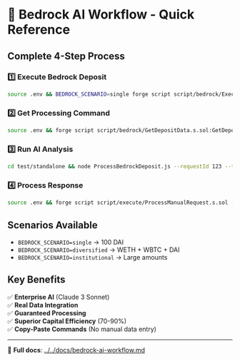 # 🚀 Bedrock AI Workflow - Quick Reference

## Complete 4-Step Process

### 1️⃣ Execute Bedrock Deposit

```bash
source .env && BEDROCK_SCENARIO=single forge script script/bedrock/ExecuteDepositWithBedrock.s.sol:ExecuteDepositWithBedrockScript --rpc-url $SEPOLIA_RPC_URL --broadcast --private-key $DEPLOYER_PRIVATE_KEY -vv
```

### 2️⃣ Get Processing Command

```bash
source .env && forge script script/bedrock/GetDepositData.s.sol:GetDepositDataScript --sig "getBedrockProcessingCommand()" --rpc-url $SEPOLIA_RPC_URL --private-key $DEPLOYER_PRIVATE_KEY -vv
```

### 3️⃣ Run AI Analysis

```bash
cd test/standalone && node ProcessBedrockDeposit.js --requestId 123 --tokens "DAI" --amounts "100" --totalValue 100
```

### 4️⃣ Process Response

```bash
source .env && forge script script/execute/ProcessManualRequest.s.sol --sig "processWithAIResponse(uint256,string)" 123 "RATIO:145 CONFIDENCE:80 SOURCE:BEDROCK_AI" --rpc-url $SEPOLIA_RPC_URL --broadcast --private-key $DEPLOYER_PRIVATE_KEY -vv
```

## Scenarios Available

- `BEDROCK_SCENARIO=single` → 100 DAI
- `BEDROCK_SCENARIO=diversified` → WETH + WBTC + DAI
- `BEDROCK_SCENARIO=institutional` → Large amounts

## Key Benefits

✅ **Enterprise AI** (Claude 3 Sonnet)  
✅ **Real Data Integration**  
✅ **Guaranteed Processing**  
✅ **Superior Capital Efficiency** (70-90%)  
✅ **Copy-Paste Commands** (No manual data entry)

---

📖 **Full docs**: [../../docs/bedrock-ai-workflow.md](../../docs/bedrock-ai-workflow.md)
